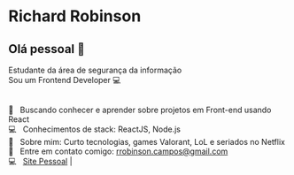 
# Richard Robinson

## Olá pessoal 👋
Estudante da área de segurança da informação <br />
Sou um Frontend Developer :computer:

 <br/> :purple_heart: &nbsp; Buscando conhecer e aprender sobre projetos em Front-end usando React
 <br/> :computer: &nbsp; Conhecimentos de stack: ReactJS, Node.js
 <br/> 💬  &nbsp; Sobre mim: Curto tecnologias, games Valorant, LoL e seriados no Netflix
 <br/> :email: &nbsp; Entre em contato comigo: rrobinson.campos@gmail.com
 <br/> :computer: &nbsp; [Site Pessoal](https://rrobinsoncampos.netlify.app/)
| 
